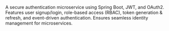 A secure authentication microservice using Spring Boot, JWT, and OAuth2. Features user signup/login, role-based access (RBAC), token generation & refresh, and event-driven authentication. Ensures seamless identity management for microservices.
